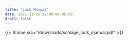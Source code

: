 ```yaml
---
title: "Lock Manual"
date: 2021-11-26T12:00:00-05:00
draft: false
---
```


{{< iframe src="/downloads/schlage_lock_manual.pdf" >}}
